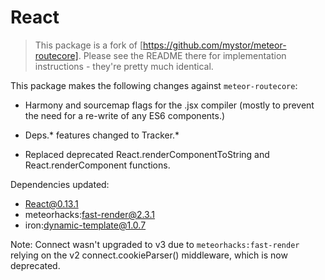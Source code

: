 # React
> This package is a fork of [https://github.com/mystor/meteor-routecore]. Please see the README there for implementation instructions - they're pretty much identical.

This package makes the following changes against `meteor-routecore`:

* Harmony and sourcemap flags for the .jsx compiler (mostly to prevent the need for a re-write of any ES6 components.)

* Deps.* features changed to Tracker.*

* Replaced deprecated React.renderComponentToString and React.renderComponent functions.

Dependencies updated:

* React@0.13.1
* meteorhacks:fast-render@2.3.1
* iron:dynamic-template@1.0.7

Note: Connect wasn't upgraded to v3 due to `meteorhacks:fast-render` relying on the v2 connect.cookieParser() middleware, which is now deprecated.
